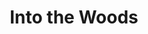 ---
layout: productions
redirect_from:
  - /productions/2009_Into_the_Woods
title: Into the Woods
year: 2009
featured_image: 
image_credit: 
image_alt:
image_caption:
category: 
Theatre: Theatre Jacksonville
Venue: Little Theatre
cast:
  Narrator/Mysterious Man: Michael Lipp
crew:
  Director: Michael Lipp
external_links:
---